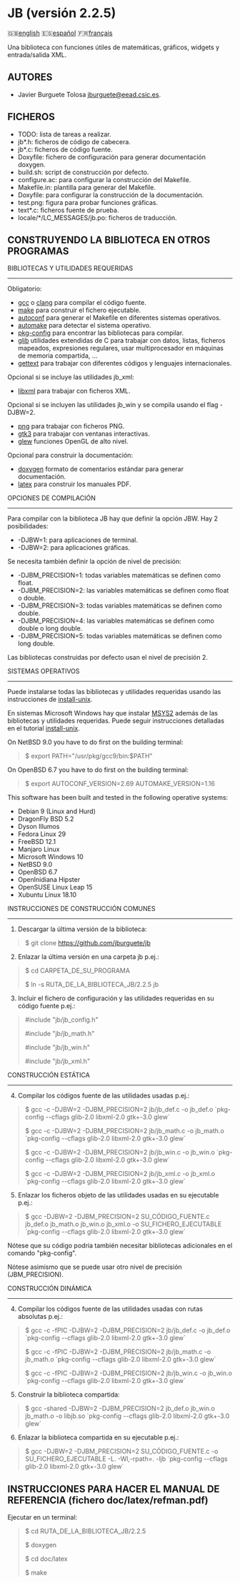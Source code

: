 JB (versión 2.2.5)
==================

:gb:[english](README.md) :es:[español](README.es.md)
:fr:[français](README.fr.md)

Una biblioteca con funciones útiles de matemáticas, gráficos, widgets y
entrada/salida XML.

AUTORES
-------

* Javier Burguete Tolosa
  [jburguete@eead.csic.es](mailto:jburguete@eead.csic.es).

FICHEROS
--------

* TODO: lista de tareas a realizar.
* jb\*.h: ficheros de código de cabecera.
* jb\*.c: ficheros de código fuente.
* Doxyfile: fichero de configuración para generar documentación doxygen.
* build.sh: script de construcción por defecto.
* configure.ac: para configurar la construcción del Makefile.
* Makefile.in: plantilla para generar del Makefile.
* Doxyfile: para configurar la construcción de la documentación.
* test.png: figura para probar funciones gráficas.
* text\*.c: ficheros fuente de prueba.
* locale/\*/LC\_MESSAGES/jb.po: ficheros de traducción.

CONSTRUYENDO LA BIBLIOTECA EN OTROS PROGRAMAS
---------------------------------------------

BIBLIOTECAS Y UTILIDADES REQUERIDAS
___________________________________

Obligatorio:
* [gcc](https://gcc.gnu.org) o [clang](http://clang.llvm.org) para compilar el
  código fuente.
* [make](http://www.gnu.org/software/make) para construir el fichero ejecutable.
* [autoconf](http://www.gnu.org/software/autoconf) para generar el Makefile en
  diferentes sistemas operativos.
* [automake](http://www.gnu.org/software/automake) para detectar el sistema
  operativo.
* [pkg-config](http://www.freedesktop.org/wiki/Software/pkg-config) para
  encontrar las bibliotecas para compilar.
* [glib](https://developer.gnome.org/glib) utilidades extendidas de C para
  trabajar con datos, listas, ficheros mapeados, expresiones regulares, usar
  multiprocesador en máquinas de memoria compartida, ...
* [gettext](http://www.gnu.org/software/gettext) para trabajar con diferentes
  códigos y lenguajes internacionales.

Opcional si se incluye las utilidades jb\_xml:
* [libxml](http://xmlsoft.org) para trabajar con ficheros XML.

Opcional si se incluyen las utilidades jb\_win y se compila usando el flag
-DJBW=2.
* [png](http://libpng.sourceforge.net) para trabajar con ficheros PNG.
* [gtk3](http://www.gtk.org) para trabajar con ventanas interactivas.
* [glew](http://glew.sourceforge.net) funciones OpenGL de alto nivel.

Opcional para construir la documentación:
* [doxygen](http://www.stack.nl/~dimitri/doxygen) formato de comentarios
  estándar para generar documentación.
* [latex](https://www.latex-project.org/) para construir los manuales PDF.

OPCIONES DE COMPILACIÓN
_______________________

Para compilar con la biblioteca JB hay que definir la opción JBW. Hay 2
posibilidades:
* -DJBW=1: para aplicaciones de terminal.
* -DJBW=2: para aplicaciones gráficas.

Se necesita también definir la opción de nivel de precisión:
* -DJBM\_PRECISION=1: todas variables matemáticas se definen como float.
* -DJBM\_PRECISION=2: las variables matemáticas se definen como float o double.
* -DJBM\_PRECISION=3: todas variables matemáticas se definen como double.
* -DJBM\_PRECISION=4: las variables matemáticas se definen como double o long
  double.
* -DJBM\_PRECISION=5: todas variables matemáticas se definen como long double.

Las bibliotecas construidas por defecto usan el nivel de precisión 2.

SISTEMAS OPERATIVOS
___________________

Puede instalarse todas las bibliotecas y utilidades requeridas usando las
instrucciones de [install-unix](https://github.com/jburguete/install-unix).

En sistemas Microsoft Windows hay que instalar
[MSYS2](http://sourceforge.net/projects/msys2) además de las bibliotecas y
utilidades requeridas. Puede seguir instrucciones detalladas en el tutorial
[install-unix](https://github.com/jburguete/install-unix/blob/master/tutorial.pdf).

On NetBSD 9.0 you have to do first on the building terminal:
> $ export PATH="/usr/pkg/gcc9/bin:$PATH"

On OpenBSD 6.7 you have to do first on the building terminal:
> $ export AUTOCONF\_VERSION=2.69 AUTOMAKE\_VERSION=1.16

This software has been built and tested in the following operative systems:
* Debian 9 (Linux and Hurd)
* DragonFly BSD 5.2
* Dyson Illumos
* Fedora Linux 29
* FreeBSD 12.1
* Manjaro Linux
* Microsoft Windows 10
* NetBSD 9.0
* OpenBSD 6.7
* OpenInidiana Hipster
* OpenSUSE Linux Leap 15
* Xubuntu Linux 18.10

INSTRUCCIONES DE CONSTRUCCIÓN COMUNES
_____________________________________

1. Descargar la última versión de la biblioteca:
> $ git clone https://github.com/jburguete/jb

2. Enlazar la última versión en una carpeta jb p.ej.:
> $ cd CARPETA\_DE\_SU\_PROGRAMA
>
> $ ln -s RUTA\_DE\_LA\_BIBLIOTECA\_JB/2.2.5 jb

3. Incluir el fichero de configuración y las utilidades requeridas en su código
   fuente p.ej.:
> \#include "jb/jb\_config.h"
>
> \#include "jb/jb\_math.h"
>
> \#include "jb/jb\_win.h"
>
> \#include "jb/jb\_xml.h"

CONSTRUCCIÓN ESTÁTICA
_____________________

4. Compilar los códigos fuente de las utilidades usadas p.ej.:
> $ gcc -c -DJBW=2 -DJBM\_PRECISION=2 jb/jb\_def.c -o jb\_def.o
> \`pkg-config --cflags glib-2.0 libxml-2.0 gtk+-3.0 glew\`
>
> $ gcc -c -DJBW=2 -DJBM\_PRECISION=2 jb/jb\_math.c -o jb\_math.o
> \`pkg-config --cflags glib-2.0 libxml-2.0 gtk+-3.0 glew\`
>
> $ gcc -c -DJBW=2 -DJBM\_PRECISION=2 jb/jb\_win.c -o jb\_win.o
> \`pkg-config --cflags glib-2.0 libxml-2.0 gtk+-3.0 glew\`
>
> $ gcc -c -DJBW=2 -DJBM\_PRECISION=2 jb/jb\_xml.c -o jb\_xml.o
> \`pkg-config --cflags glib-2.0 libxml-2.0 gtk+-3.0 glew\`

5. Enlazar los ficheros objeto de las utilidades usadas en su ejecutable p.ej.:
> $ gcc -DJBW=2 -DJBM\_PRECISION=2 SU\_CÓDIGO\_FUENTE.c jb\_def.o jb\_math.o
> jb\_win.o jb\_xml.o -o SU\_FICHERO\_EJECUTABLE
> \`pkg-config --cflags glib-2.0 libxml-2.0 gtk+-3.0 glew\`

Nótese que su código podría también necesitar bibliotecas adicionales en el
comando "pkg-config".

Nótese asimismo que se puede usar otro nivel de precisión (JBM\_PRECISION).

CONSTRUCCIÓN DINÁMICA
_____________________

4. Compilar los códigos fuente de las utilidades usadas con rutas absolutas
   p.ej.:
> $ gcc -c -fPIC -DJBW=2 -DJBM\_PRECISION=2 jb/jb\_def.c -o jb\_def.o
> \`pkg-config --cflags glib-2.0 libxml-2.0 gtk+-3.0 glew\`
>
> $ gcc -c -fPIC -DJBW=2 -DJBM\_PRECISION=2 jb/jb\_math.c -o jb\_math.o
> \`pkg-config --cflags glib-2.0 libxml-2.0 gtk+-3.0 glew\`
>
> $ gcc -c -fPIC -DJBW=2 -DJBM\_PRECISION=2 jb/jb\_win.c -o jb\_win.o
> \`pkg-config --cflags glib-2.0 libxml-2.0 gtk+-3.0 glew\`

5. Construir la biblioteca compartida:
> $ gcc -shared -DJBW=2 -DJBM\_PRECISION=2 jb\_def.o jb\_win.o jb\_math.o
> -o libjb.so
> \`pkg-config --cflags glib-2.0 libxml-2.0 gtk+-3.0 glew\`

6. Enlazar la biblioteca compartida en su ejecutable p.ej.: 
> $ gcc -DJBW=2 -DJBM\_PRECISION=2 SU\_CÓDIGO\_FUENTE.c
> -o SU\_FICHERO\_EJECUTABLE -L. -Wl,-rpath=. -ljb
> \`pkg-config --cflags glib-2.0 libxml-2.0 gtk+-3.0 glew\`

INSTRUCCIONES PARA HACER EL MANUAL DE REFERENCIA (fichero doc/latex/refman.pdf)
-------------------------------------------------------------------------------

Ejecutar en un terminal:
> $ cd RUTA\_DE\_LA\_BIBLIOTECA\_JB/2.2.5
>
> $ doxygen
>
> $ cd doc/latex
>
> $ make
